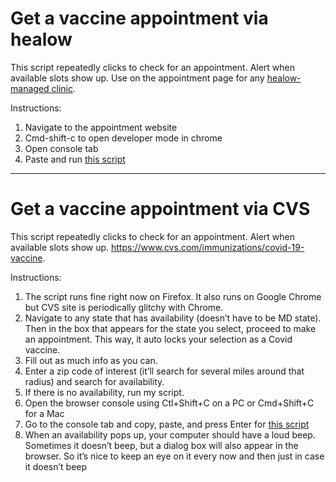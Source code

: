 # Get a vaccine appointment via healow
This script repeatedly clicks to check for an appointment. Alert when available slots show up.
Use on the appointment page for any [healow-managed clinic](https://healow.com/apps/jsp/webview/openaccess/widgets/uc/oaUrgentCare.jsp?apu_id=305868).
  
Instructions:
1. Navigate to the appointment website
2. Cmd-shift-c to open developer mode in chrome
3. Open console tab
4. Paste and run [this script](healow.js)

-----------------------

# Get a vaccine appointment via CVS
This script repeatedly clicks to check for an appointment. Alert when available slots show up.
https://www.cvs.com/immunizations/covid-19-vaccine.
  
Instructions:
1. The script runs fine right now on Firefox. It also runs on Google Chrome but CVS site is periodically glitchy with Chrome.
2. Navigate to any state that has availability (doesn’t have to be MD state). Then in the box that appears for the state you select, proceed to make an appointment. This way, it auto locks your selection as a Covid vaccine.
3. Fill out as much info as you can.
4. Enter a zip code of interest (it’ll search for several miles around that radius) and search for availability.
5. If there is no availability, run my script.
6. Open the browser console using Ctl+Shift+C on a PC or Cmd+Shift+C for a Mac
7. Go to the console tab and copy, paste, and press Enter for [this script](cvs.js)
8. When an availability pops up, your computer should have a loud beep. Sometimes it doesn’t beep, but a dialog box will also appear in the browser. So it’s nice to keep an eye on it every now and then just in case it doesn’t beep
